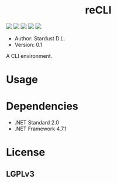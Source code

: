 <div align="center">
    <!--<img src="./resources/images/core.png" width = "8%"/>-->
    <h1>reCLI</h1>
</div>

![](https://img.shields.io/badge/framework-.netframework4.7.1-blue.svg)
![](https://img.shields.io/badge/build-passing-brightgreen.svg)
![](https://img.shields.io/badge/alpha-v0.1-blue.svg)
[![](https://img.shields.io/badge/wiki-v0.1-blue.svg)](https://github.com/StardustDL/reCLI/wiki)
![](http://progressed.io/bar/0?title=done)

+ Author: Stardust D.L.
+ Version: 0.1

A CLI environment.

# Usage

# Dependencies

+ .NET Standard 2.0
+ .NET Framework 4.7.1

# License

## LGPLv3